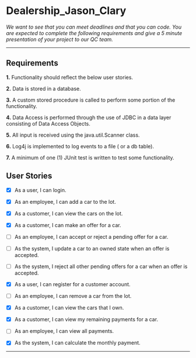 # Dealership_Jason_Clary
*We want to see that you can meet deadlines and that you can code. You are expected to complete the following requirements and give a 5 minute presentation of your project to our QC team.*

***
## Requirements
**1.** Functionality should reflect the below user stories.

**2.** Data is stored in a database.

**3.** A custom stored procedure is called to perform some portion of the functionality.

**4.** Data Access is performed through the use of JDBC in a data layer consisting of Data Access Objects.

**5.** All input is received using the java.util.Scanner class.

**6.** Log4j is implemented to log events to a file ( or a db table).

**7.** A minimum of one (1) JUnit test is written to test some functionality.

## User Stories
- [x] As a user, I can login.

- [x] As an employee, I can add a car to the lot.

- [x] As a customer, I can view the cars on the lot.

- [x] As a customer, I can make an offer for a car.

- [ ] As an employee, I can accept or reject a pending offer for a car.

- [ ] As the system, I update a car to an owned state when an offer is accepted.

- [ ] As the system, I reject all other pending offers for a car when an offer is accepted.

- [x] As a user, I can register for a customer account.

- [ ] As an employee, I can remove a car from the lot.

- [x] As a customer, I can view the cars that I own.

- [x] As a customer, I can view my remaining payments for a car.

- [ ] As an employee, I can view all payments.

- [x] As the system, I can calculate the monthly payment. 
***

